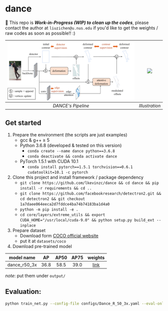 # dance

:construction: This repo is ***Work-in-Progress (WIP) to clean up the codes***, please contact the author at `liuzichen@u.nus.edu` if you'd like to get the weights / raw codes as soon as possible!! :)

|![](./assets/pipeline.png)|![](assets/demo.gif)|
|:---:|:---:|
|*DANCE's Pipeline*| *Illustration* |

## Get started
1. Prepare the environment (the scripts are just examples)
   - gcc & g++ ≥ 5
   - Python 3.6.8 (developed & tested on this version)
     - `conda create --name dance python==3.6.8`
     - `conda deactivate && conda activate dance`
   - PyTorch 1.5.1 with CUDA 10.1
     - `conda install pytorch==1.5.1 torchvision==0.6.1 cudatoolkit=10.1 -c pytorch`
2. Clone this project and install framework / package dependency
   - `git clone https://github.com/lkevinzc/dance && cd dance && pip install -r requirements && cd ..`
   - `git clone https://github.com/facebookresearch/detectron2.git && cd detectron2 && git checkout 1a7daee064eeca2d7fddce4ba74b74183ba1d4a0`
   - `python -m pip install -e .`
   - `cd core/layers/extreme_utils && export CUDA_HOME="/usr/local/cuda-9.0" && python setup.py build_ext --inplace`
3. Prepare dataset
   - Download form [COCO official website](https://cocodataset.org/#download)
   - put it at `datasets/coco`
4. Download pre-trained model

|model name|AP | AP50 | AP75|weights|
|:---:|:---:|:---:|:---:|:---:|
|dance_r50_3x|36.8|58.5|39.0| [link](https://drive.google.com/file/d/1nz_MozWzoTvc2R34Kxl5ny9GhQaFOISM/view?usp=sharing) |
 *note*: put them under `output/`

## Evaluation: 
```bash
python train_net.py --config-file configs/Dance_R_50_3x.yaml --eval-only MODEL.WEIGHTS ./output/r50_3x_model_final.pth
```